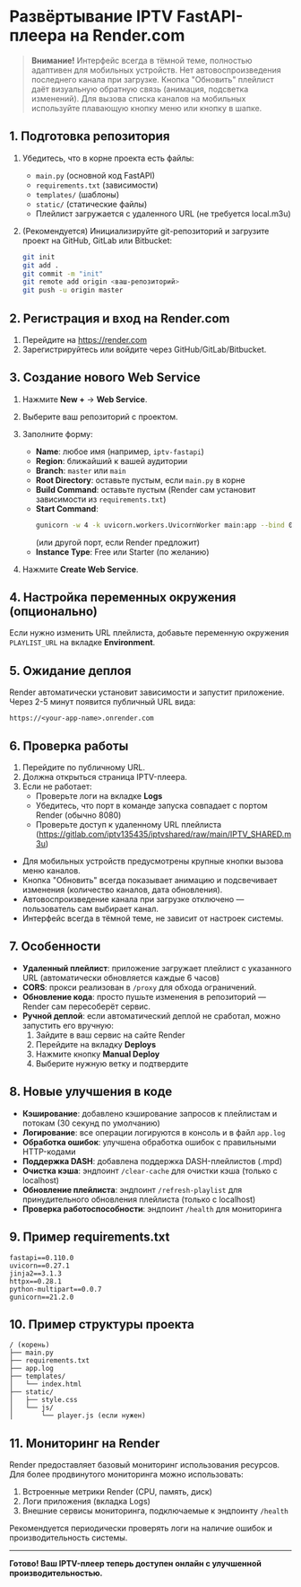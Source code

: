 # Развёртывание IPTV FastAPI-плеера на Render.com

> **Внимание!** Интерфейс всегда в тёмной теме, полностью адаптивен для мобильных устройств. Нет автовоспроизведения последнего канала при загрузке. Кнопка "Обновить" плейлист даёт визуальную обратную связь (анимация, подсветка изменений). Для вызова списка каналов на мобильных используйте плавающую кнопку меню или кнопку в шапке.

## 1. Подготовка репозитория

1. Убедитесь, что в корне проекта есть файлы:
   - `main.py` (основной код FastAPI)
   - `requirements.txt` (зависимости)
   - `templates/` (шаблоны)
   - `static/` (статические файлы)
   - Плейлист загружается с удаленного URL (не требуется local.m3u)

2. (Рекомендуется) Инициализируйте git-репозиторий и загрузите проект на GitHub, GitLab или Bitbucket:
   ```sh
   git init
   git add .
   git commit -m "init"
   git remote add origin <ваш-репозиторий>
   git push -u origin master
   ```

## 2. Регистрация и вход на Render.com

1. Перейдите на https://render.com
2. Зарегистрируйтесь или войдите через GitHub/GitLab/Bitbucket.

## 3. Создание нового Web Service

1. Нажмите **New +** → **Web Service**.
2. Выберите ваш репозиторий с проектом.
3. Заполните форму:
   - **Name**: любое имя (например, `iptv-fastapi`)
   - **Region**: ближайший к вашей аудитории
   - **Branch**: `master` или `main`
   - **Root Directory**: оставьте пустым, если `main.py` в корне
   - **Build Command**: оставьте пустым (Render сам установит зависимости из `requirements.txt`)
   - **Start Command**: 
     ```sh
     gunicorn -w 4 -k uvicorn.workers.UvicornWorker main:app --bind 0.0.0.0:8080
     ```
     (или другой порт, если Render предложит)
   - **Instance Type**: Free или Starter (по желанию)

4. Нажмите **Create Web Service**.

## 4. Настройка переменных окружения (опционально)

Если нужно изменить URL плейлиста, добавьте переменную окружения `PLAYLIST_URL` на вкладке **Environment**.

## 5. Ожидание деплоя

Render автоматически установит зависимости и запустит приложение. Через 2-5 минут появится публичный URL вида:
```
https://<your-app-name>.onrender.com
```

## 6. Проверка работы

1. Перейдите по публичному URL.
2. Должна открыться страница IPTV-плеера.
3. Если не работает:
   - Проверьте логи на вкладке **Logs**
   - Убедитесь, что порт в команде запуска совпадает с портом Render (обычно 8080)
   - Проверьте доступ к удаленному URL плейлиста (https://gitlab.com/iptv135435/iptvshared/raw/main/IPTV_SHARED.m3u)

- Для мобильных устройств предусмотрены крупные кнопки вызова меню каналов.
- Кнопка "Обновить" всегда показывает анимацию и подсвечивает изменения (количество каналов, дата обновления).
- Автовоспроизведение канала при загрузке отключено — пользователь сам выбирает канал.
- Интерфейс всегда в тёмной теме, не зависит от настроек системы.

## 7. Особенности

- **Удаленный плейлист**: приложение загружает плейлист с указанного URL (автоматически обновляется каждые 6 часов)
- **CORS**: прокси реализован в `/proxy` для обхода ограничений.
- **Обновление кода**: просто пушьте изменения в репозиторий — Render сам пересоберёт сервис.
- **Ручной деплой**: если автоматический деплой не сработал, можно запустить его вручную:
  1. Зайдите в ваш сервис на сайте Render
  2. Перейдите на вкладку **Deploys**
  3. Нажмите кнопку **Manual Deploy**
  4. Выберите нужную ветку и подтвердите

## 8. Новые улучшения в коде

- **Кэширование**: добавлено кэширование запросов к плейлистам и потокам (30 секунд по умолчанию)
- **Логирование**: все операции логируются в консоль и в файл `app.log`
- **Обработка ошибок**: улучшена обработка ошибок с правильными HTTP-кодами
- **Поддержка DASH**: добавлена поддержка DASH-плейлистов (.mpd)
- **Очистка кэша**: эндпоинт `/clear-cache` для очистки кэша (только с localhost)
- **Обновление плейлиста**: эндпоинт `/refresh-playlist` для принудительного обновления плейлиста (только с localhost)
- **Проверка работоспособности**: эндпоинт `/health` для мониторинга

## 9. Пример requirements.txt

```
fastapi==0.110.0
uvicorn==0.27.1
jinja2==3.1.3
httpx==0.28.1
python-multipart==0.0.7
gunicorn==21.2.0
```

## 10. Пример структуры проекта

```
/ (корень)
├── main.py
├── requirements.txt
├── app.log
├── templates/
│   └── index.html
├── static/
│   ├── style.css
│   └── js/
│       └── player.js (если нужен)
```

## 11. Мониторинг на Render

Render предоставляет базовый мониторинг использования ресурсов. Для более продвинутого мониторинга можно использовать:

1. Встроенные метрики Render (CPU, память, диск)
2. Логи приложения (вкладка Logs)
3. Внешние сервисы мониторинга, подключаемые к эндпоинту `/health`

Рекомендуется периодически проверять логи на наличие ошибок и производительность системы.

---

**Готово! Ваш IPTV-плеер теперь доступен онлайн с улучшенной производительностью.** 